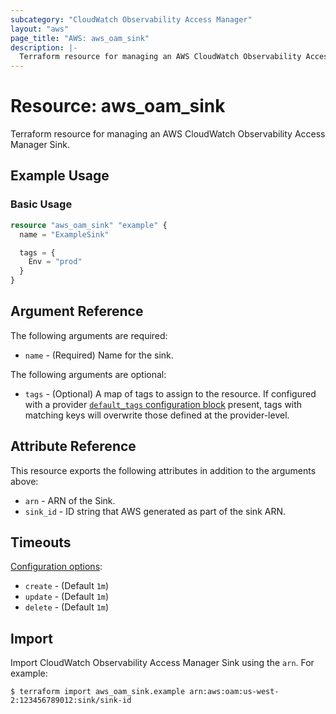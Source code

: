 ```yaml
---
subcategory: "CloudWatch Observability Access Manager"
layout: "aws"
page_title: "AWS: aws_oam_sink"
description: |-
  Terraform resource for managing an AWS CloudWatch Observability Access Manager Sink.
---
```


# Resource: aws_oam_sink

Terraform resource for managing an AWS CloudWatch Observability Access Manager Sink.

## Example Usage

### Basic Usage

```terraform
resource "aws_oam_sink" "example" {
  name = "ExampleSink"

  tags = {
    Env = "prod"
  }
}
```

## Argument Reference

The following arguments are required:

* `name` - (Required) Name for the sink.

The following arguments are optional:

* `tags` - (Optional) A map of tags to assign to the resource. If configured with a provider [`default_tags` configuration block](https://registry.terraform.io/providers/hashicorp/aws/latest/docs#default_tags-configuration-block) present, tags with matching keys will overwrite those defined at the provider-level.

## Attribute Reference

This resource exports the following attributes in addition to the arguments above:

* `arn` - ARN of the Sink.
* `sink_id` - ID string that AWS generated as part of the sink ARN.

## Timeouts

[Configuration options](https://developer.hashicorp.com/terraform/language/resources/syntax#operation-timeouts):

* `create` - (Default `1m`)
* `update` - (Default `1m`)
* `delete` - (Default `1m`)

## Import

Import CloudWatch Observability Access Manager Sink using the `arn`. For example:

```
$ terraform import aws_oam_sink.example arn:aws:oam:us-west-2:123456789012:sink/sink-id
```

